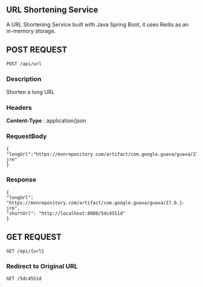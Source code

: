 ## URL Shortening Service
A URL Shortening Service built with Java Spring Boot, it uses Redis as an in-memory storage.


## POST REQUEST

    POST /api/url
    
### Description
Shorten a long URL 

### Headers
**Content-Type** : application/json

### RequestBody

    {
	"longUrl":"https://mvnrepository.com/artifact/com.google.guava/guava/27.0.1-jre"
    }

### Response
    {
    "longUrl": "https://mvnrepository.com/artifact/com.google.guava/guava/27.0.1-jre",
    "shortUrl": "http://localhost:8080/5dc4551d"
    }
    
## GET REQUEST
 
    GET /api/{url}


### Redirect to Original URL
    
    GET /5dc4551d
    
